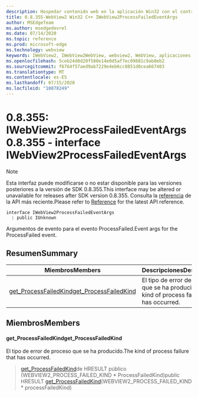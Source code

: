 ```yaml
---
description: Hospedar contenido web en la aplicación Win32 con el control Microsoft Edge WebView2
title: 0.8.355-WebView2 Win32 C++ IWebView2ProcessFailedEventArgs
author: MSEdgeTeam
ms.author: msedgedevrel
ms.date: 07/14/2020
ms.topic: reference
ms.prod: microsoft-edge
ms.technology: webview
keywords: IWebView2, IWebView2WebView, webview2, WebView, aplicaciones Win32, Win32, Edge
ms.openlocfilehash: 5ceb24d0d20f580e14e0d5af7ec09881c9ab0eb2
ms.sourcegitcommit: f6764f57aed9ab7229e4eb6cc8851d0cea667403
ms.translationtype: MT
ms.contentlocale: es-ES
ms.lasthandoff: 07/15/2020
ms.locfileid: "10878249"
---
```

# <span data-ttu-id="54701-104">0.8.355: IWebView2ProcessFailedEventArgs</span><span class="sxs-lookup"><span data-stu-id="54701-104">0.8.355 - interface IWebView2ProcessFailedEventArgs</span></span> 

> [!NOTE]
> <span data-ttu-id="54701-105">Esta interfaz puede modificarse o no estar disponible para las versiones posteriores a la versión de SDK 0.8.355.</span><span class="sxs-lookup"><span data-stu-id="54701-105">This interface may be altered or unavailable for releases after SDK version 0.8.355.</span></span> <span data-ttu-id="54701-106">Consulta la [referencia](../../../webview2-api-reference.md) de la API más reciente.</span><span class="sxs-lookup"><span data-stu-id="54701-106">Please refer to [Reference](../../../webview2-api-reference.md) for the latest API reference.</span></span>

```
interface IWebView2ProcessFailedEventArgs
  : public IUnknown
```

<span data-ttu-id="54701-107">Argumentos de evento para el evento ProcessFailed.</span><span class="sxs-lookup"><span data-stu-id="54701-107">Event args for the ProcessFailed event.</span></span>

## <span data-ttu-id="54701-108">Resumen</span><span class="sxs-lookup"><span data-stu-id="54701-108">Summary</span></span>

 <span data-ttu-id="54701-109">Miembros</span><span class="sxs-lookup"><span data-stu-id="54701-109">Members</span></span>                        | <span data-ttu-id="54701-110">Descripciones</span><span class="sxs-lookup"><span data-stu-id="54701-110">Descriptions</span></span>
--------------------------------|---------------------------------------------
[<span data-ttu-id="54701-111">get_ProcessFailedKind</span><span class="sxs-lookup"><span data-stu-id="54701-111">get_ProcessFailedKind</span></span>](#get_processfailedkind) | <span data-ttu-id="54701-112">El tipo de error de proceso que se ha producido.</span><span class="sxs-lookup"><span data-stu-id="54701-112">The kind of process failure that has occurred.</span></span>

## <span data-ttu-id="54701-113">Miembros</span><span class="sxs-lookup"><span data-stu-id="54701-113">Members</span></span>

#### <span data-ttu-id="54701-114">get_ProcessFailedKind</span><span class="sxs-lookup"><span data-stu-id="54701-114">get_ProcessFailedKind</span></span> 

<span data-ttu-id="54701-115">El tipo de error de proceso que se ha producido.</span><span class="sxs-lookup"><span data-stu-id="54701-115">The kind of process failure that has occurred.</span></span>

> <span data-ttu-id="54701-116">[get_ProcessFailedKind](#get_processfailedkind)de HRESULT público (WEBVIEW2_PROCESS_FAILED_KIND \* ProcessFailedKind)</span><span class="sxs-lookup"><span data-stu-id="54701-116">public HRESULT [get_ProcessFailedKind](#get_processfailedkind)(WEBVIEW2_PROCESS_FAILED_KIND \* processFailedKind)</span></span>

